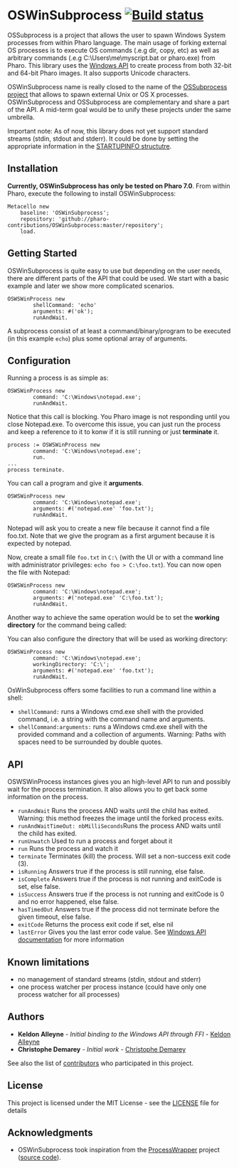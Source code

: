 # OSWinSubprocess [![Build status](https://ci.appveyor.com/api/projects/status/25lrvnst0ik4b0td?svg=true)](https://ci.appveyor.com/project/demarey/oswinsubprocess)

OSSubprocess is a project that allows the user to spawn Windows System processes from within Pharo language. The main usage of forking external OS processes is to execute OS commands (.e.g dir, copy, etc) as well as arbitrary commands (.e.g C:\Users\me\myscript.bat or pharo.exe) from Pharo. This library uses the [Windows API](https://docs.microsoft.com/en-us/windows/desktop/api/processthreadsapi/nf-processthreadsapi-createprocessw) to create process from both 32-bit and 64-bit Pharo images. It also supports Unicode characters.

OSWinSubprocess name is really closed to the name of the [OSSubprocess project](https://github.com/pharo-contributions/OSSubprocess) that allows to spawn external Unix or OS X processes. OSWinSubprocess and OSSubprocess are complementary and share a part of the API. A mid-term goal would be to unify these projects under the same umbrella.

Important note: As of now, this library does not yet support standard streams (stdin, stdout and stderr). It could be done by setting the appropriate information in the [STARTUPINFO structutre](https://docs.microsoft.com/fr-fr/windows/desktop/api/processthreadsapi/ns-processthreadsapi-_startupinfoa).

## Installation
**Currently, OSWinSubprocess has only be tested on Pharo 7.0**.
From within Pharo, execute the following to install OSWinSubprocess:

```Smalltalk
Metacello new
 	baseline: 'OSWinSubprocess';
 	repository: 'github://pharo-contributions/OSWinSubprocess:master/repository';
	load.
```
## Getting Started
OSWinSubprocess is quite easy to use but depending on the user needs, there are different parts of the API that could be used. We start with a basic example and later we show more complicated scenarios.

```Smalltalk
OSWSWinProcess new 
		shellCommand: 'echo'
		arguments: #('ok');
		runAndWait.
```

A subprocess consist of at least a command/binary/program to be executed (in this example `echo`) plus some optional array of arguments.

## Configuration
Running a process is as simple as:
```Smalltalk
OSWSWinProcess new 
		command: 'C:\Windows\notepad.exe';
		runAndWait.
```
Notice that this call is blocking. You Pharo image is not responding until you close Notepad.exe.
To overcome this issue, you can just run the process and keep a reference to it to konw if it is still running or just **terminate** it.
```Smalltalk
process := OSWSWinProcess new 
		command: 'C:\Windows\notepad.exe';
		run.
...
process terminate.
```
You can call a program and give it **arguments**.
```Smalltalk
OSWSWinProcess new 
		command: 'C:\Windows\notepad.exe';
		arguments: #('notepad.exe' 'foo.txt');
		runAndWait.
```
Notepad will ask you to create a new file because it cannot find a file foo.txt. Note that we give the program as a first argument because it is expected by notepad.

Now, create a small file `foo.txt` in `C:\` (with the UI or with a command line with administrator privileges: `echo foo > C:\foo.txt`). 
You can now open the file with Notepad:
```Smalltalk
OSWSWinProcess new 
		command: 'C:\Windows\notepad.exe';
		arguments: #('notepad.exe' 'C:\foo.txt');
		runAndWait.
```
Another way to achieve the same operation would be to set the **working directory** for the command being called:

You can also configure the directory that will be used as working directory:
```Smalltalk
OSWSWinProcess new 
		command: 'C:\Windows\notepad.exe';
		workingDirectory: 'C:\';
		arguments: #('notepad.exe' 'foo.txt');
		runAndWait.
```

OsWinSubprocess offers some facilities to run a command line within a shell:
* `shellCommand:` runs a Windows cmd.exe shell with the provided command, i.e. a string with the command name and arguments. 
* `shellCommand:arguments:` runs a Windows cmd.exe shell with the provided command and a collection of arguments.
Warning: Paths with spaces need to be surrounded by double quotes.

## API
OSWSWinProcess instances gives you an high-level API to run and possibly wait for the process termination. It also allows you to get back some information on the process.
* `runAndWait` Runs the process AND waits until the child has exited. Warning: this method freezes the image until the forked process exits.
* `runAndWaitTimeOut: nbMilliSeconds`Runs the process AND waits until the child has exited.
* `runUnwatch` Used to run a process and forget about it
* `run` Runs the process and watch it
* `terminate` Terminates (kill) the process. Will set a non-success exit code (3).
* `isRunning` Answers true if the process is still running, else false.
* `isComplete` Answers true if the process is not running and exitCode is set, else false.
* `isSuccess` Answers true if the process is not running and exitCode is 0 and no error happened, else false.
* `hasTimedOut` Answers true if the process did not terminate before the given timeout, else false.
* `exitCode` Returns the process exit code if set, else nil
* `lastError` Gives you the last error code value. See [Windows API documentation](https://docs.microsoft.com/en-us/windows/desktop/api/errhandlingapi/nf-errhandlingapi-getlasterror) for more information

## Known limitations
* no management of standard streams (stdin, stdout and stderr)
* one process watcher per process instance (could have only one process watcher for all processes)

## Authors
* **Keldon Alleyne** - *Initial binding to the Windows API through FFI* - [Keldon Alleyne](https://github.com/avasopht)
* **Christophe Demarey** - *Initial work* - [Christophe Demarey](https://github.com/demarey)

See also the list of [contributors](https://github.com/pharo-contributions/OSWinSubprocess/contributors) who participated in this project.

## License
This project is licensed under the MIT License - see the [LICENSE](LICENSE) file for details

## Acknowledgments
* OSWinSubprocess took inspiration from the [ProcessWrapper](http://smalltalkhub.com/mc/hernan/ProcessWrapper/main/) project ([source code](http://leves.web.elte.hu/ProcessWrapper)).

